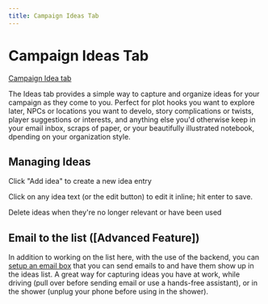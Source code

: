 ```yaml
---
title: Campaign Ideas Tab
---
```

# Campaign Ideas Tab
[Campaign Idea tab](/assets/images/idea-tab.webp)

The Ideas tab provides a simple way to capture and organize ideas for your campaign as they come to you.  Perfect for plot hooks you want to explore later, NPCs or locations you want to develo, story complications or twists, player suggestions or interests, and anything else you'd otherwise keep in your email inbox, scraps of paper, or your beautifully illustrated notebook, dpending on your organization style.

## Managing Ideas
Click "Add idea" to create a new idea entry

Click on any idea text (or the edit button) to edit it inline; hit enter to save. 

Delete ideas when they're no longer relevant or have been used

## Email to the list ([Advanced Feature])
In addition to working on the list here, with the use of the backend, you can [setup an email box](/reference//backend) that you can send emails to and have them show up in the ideas list.  A great way for capturing ideas you have at work, while driving (pull over before sending email or use a hands-free assistant), or in the shower (unplug your phone before using in the shower).